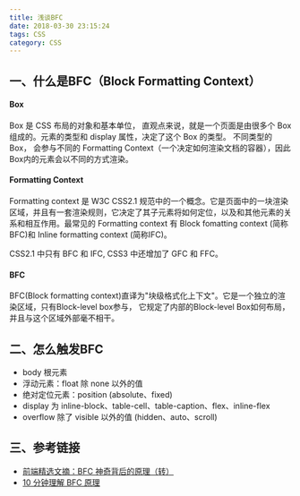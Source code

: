 ```yaml
---
title: 浅谈BFC
date: 2018-03-30 23:15:24
tags: CSS
category: CSS
---
```



## 一、什么是BFC（Block Formatting Context）
#### Box
Box 是 CSS 布局的对象和基本单位， 直观点来说，就是一个页面是由很多个 Box 组成的。元素的类型和 display 属性，决定了这个 Box 的类型。 不同类型的 Box， 会参与不同的 Formatting Context（一个决定如何渲染文档的容器），因此Box内的元素会以不同的方式渲染。

#### Formatting Context
Formatting context 是 W3C CSS2.1 规范中的一个概念。它是页面中的一块渲染区域，并且有一套渲染规则，它决定了其子元素将如何定位，以及和其他元素的关系和相互作用。最常见的 Formatting context 有 Block fomatting context (简称BFC)和 Inline formatting context (简称IFC)。

CSS2.1 中只有 BFC 和 IFC, CSS3 中还增加了 GFC 和 FFC。

#### BFC
BFC(Block formatting context)直译为"块级格式化上下文"。它是一个独立的渲染区域，只有Block-level box参与， 它规定了内部的Block-level Box如何布局，并且与这个区域外部毫不相干。

## 二、怎么触发BFC
 - body 根元素
 - 浮动元素：float 除 none 以外的值
 - 绝对定位元素：position (absolute、fixed)
 - display 为 inline-block、table-cell、table-caption、flex、inline-flex
 - overflow 除了 visible 以外的值 (hidden、auto、scroll)



## 三、参考链接
 - [前端精选文摘：BFC 神奇背后的原理（转）](https://www.w3ctech.com/topic/865)
 - [10 分钟理解 BFC 原理](https://zhuanlan.zhihu.com/p/25321647)

